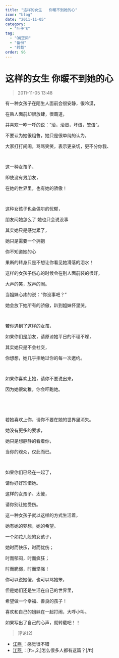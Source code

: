 ```yaml
---
title: "这样的女生   你暖不到她的心"
icon: "blog"
date: "2011-11-05"
category:
  - "叶子飞"
tag:
  - "QQ空间"
  - "备份"
  - "转载"
order: 96
---
```

# 这样的女生   你暖不到她的心
> 2011-11-05 13:48


有一种女孩子在陌生人面前会很安静，很冷漠，**­**

在熟人面前却很放肆，很霸道， ­

并喜欢一咋一呼的说：“滚，滚蛋，坏蛋，笨蛋”。 ­

不要认为她很粗鲁，她只是很单纯的认为， ­

大家打打闹闹，骂骂笑笑，表示更亲切，更不分你我、­

­

这一种女孩子， ­

即使没有男朋友， ­

在她的世界里，也有她的骄傲！ ­

­

这种女孩子也会偶尔的忧郁， ­

朋友问她怎么了 她也只会说没事 ­

其实她只是感觉累了， ­

她只是需要一个拥抱

你不知道她的心 ­­­

果断的转身只是不想让你看见她滑落的泪水！ ­

这样的女孩子伤心的时候会在别人面前装的很好， ­

大声的笑，放声的闹。 ­

当姐妹心疼的说：“你没事吧？” ­

她会放下她所有的骄傲，趴到姐妹怀里哭。 ­

­

若你遇到了这样的女孩， ­

如果你们是朋友，请原谅她平日的不理不睬， ­

其实她只是不会社交，

你想想，她几乎拒绝过你的每一次邀约。 ­

­

如果你喜欢上她，请你不要说出来， ­

因为她很幼稚，你会吓跑她。 ­

­

­

若她喜欢上你，请你不要在她的世界里消失。 ­

她没有更多的要求，

她只是想静静的看着你， ­

当你的观众，仅此而已。 ­

 ­

如果你们已经在一起了， ­

请你好好珍惜她。 ­

这样的女孩子、太傻， ­

请你别让她受伤。 ­

这一种女孩子就以这样的方式生活着， ­

她有她的梦想，她的希望。 ­

一个如花儿般的女孩子， ­

她时而快乐，时而忧伤； ­

时而郁闷，时而疯狂； ­­

时而脆弱，时而坚强！ ­

你可以说她傻，也可以骂她笨， ­

但是她们还是生活在自己的世界里， ­

希望做一个幸福、善良的孩子！­

喜欢和自己的姐妹在一起打闹，大呼小叫。

如果写出了自己的心声，就转载吧！！
> 评论(2)


* [江燕 ](https://user.qzone.qq.com/1179494193)：感觉很不错 
* [江燕 ](https://user.qzone.qq.com/1179494193)：[ft=,2,]怎么很多人都有这篇？[/ft] 